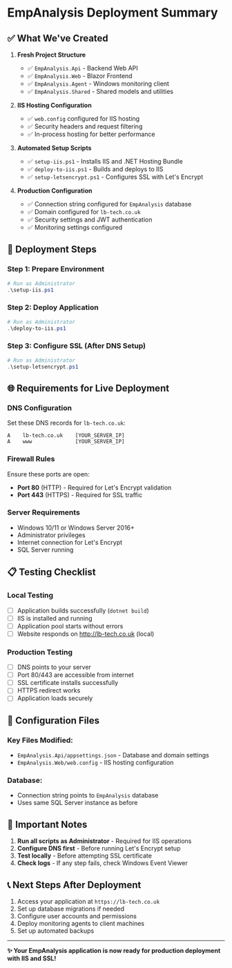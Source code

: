 # EmpAnalysis Deployment Summary

## ✅ What We've Created

1. **Fresh Project Structure**
   - ✅ `EmpAnalysis.Api` - Backend Web API
   - ✅ `EmpAnalysis.Web` - Blazor Frontend 
   - ✅ `EmpAnalysis.Agent` - Windows monitoring client
   - ✅ `EmpAnalysis.Shared` - Shared models and utilities

2. **IIS Hosting Configuration**
   - ✅ `web.config` configured for IIS hosting
   - ✅ Security headers and request filtering
   - ✅ In-process hosting for better performance

3. **Automated Setup Scripts**
   - ✅ `setup-iis.ps1` - Installs IIS and .NET Hosting Bundle
   - ✅ `deploy-to-iis.ps1` - Builds and deploys to IIS
   - ✅ `setup-letsencrypt.ps1` - Configures SSL with Let's Encrypt

4. **Production Configuration**
   - ✅ Connection string configured for `EmpAnalysis` database
   - ✅ Domain configured for `lb-tech.co.uk`
   - ✅ Security settings and JWT authentication
   - ✅ Monitoring settings configured

## 🚀 Deployment Steps

### Step 1: Prepare Environment
```powershell
# Run as Administrator
.\setup-iis.ps1
```

### Step 2: Deploy Application  
```powershell
# Run as Administrator
.\deploy-to-iis.ps1
```

### Step 3: Configure SSL (After DNS Setup)
```powershell
# Run as Administrator  
.\setup-letsencrypt.ps1
```

## 🌐 Requirements for Live Deployment

### DNS Configuration
Set these DNS records for `lb-tech.co.uk`:
```
A    lb-tech.co.uk    [YOUR_SERVER_IP]
A    www              [YOUR_SERVER_IP]
```

### Firewall Rules
Ensure these ports are open:
- **Port 80** (HTTP) - Required for Let's Encrypt validation
- **Port 443** (HTTPS) - Required for SSL traffic

### Server Requirements
- Windows 10/11 or Windows Server 2016+
- Administrator privileges
- Internet connection for Let's Encrypt
- SQL Server running

## 📋 Testing Checklist

### Local Testing
- [ ] Application builds successfully (`dotnet build`)
- [ ] IIS is installed and running
- [ ] Application pool starts without errors
- [ ] Website responds on http://lb-tech.co.uk (local)

### Production Testing  
- [ ] DNS points to your server
- [ ] Port 80/443 are accessible from internet
- [ ] SSL certificate installs successfully
- [ ] HTTPS redirect works
- [ ] Application loads securely

## 🔧 Configuration Files

### Key Files Modified:
- `EmpAnalysis.Api/appsettings.json` - Database and domain settings
- `EmpAnalysis.Web/web.config` - IIS hosting configuration

### Database:
- Connection string points to `EmpAnalysis` database
- Uses same SQL Server instance as before

## 🚨 Important Notes

1. **Run all scripts as Administrator** - Required for IIS operations
2. **Configure DNS first** - Before running Let's Encrypt setup
3. **Test locally** - Before attempting SSL certificate
4. **Check logs** - If any step fails, check Windows Event Viewer

## 📞 Next Steps After Deployment

1. Access your application at `https://lb-tech.co.uk`
2. Set up database migrations if needed
3. Configure user accounts and permissions
4. Deploy monitoring agents to client machines
5. Set up automated backups

---

**✨ Your EmpAnalysis application is now ready for production deployment with IIS and SSL!** 